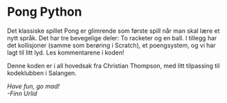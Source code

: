 # Pong Python


Det klassiske spillet Pong er glimrende som første spill når man skal lære et nytt språk. Det har tre bevegelige deler: To racketer og en ball. I tillegg har det kollisjoner (samme som berøring i Scratch), et poengsystem, og vi har lagt til litt lyd. Les kommentarene i koden!

Denne koden er i all hovedsak fra Christian Thompson, med litt tilpassing til kodeklubben i Salangen.

*Have fun, go mad!*\
*-Finn Urlid*
